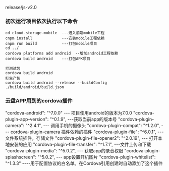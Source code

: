 release/js-v2.0
### 初次运行项目依次执行以下命令
```
cd cloud-storage-mobile  ---进入前端mobile工程
cnpm install             ---安装mobile工程依赖
cnpm run build           ---打包mobile项目
cd ../
cordova platforms add android  --增加android工程依赖
cordova build android    ---打包APK项目

打测试包 
cordova build android
打生产包 
cordova build android --release --buildConfig ./build/android/build.json
```

### 云盘APP用到的cordova插件
"cordova-android": "^7.0.0"  --- 项目使用android的版本为7.0.0
"cordova-plugin-app-version": "^0.1.9", ---获取当前app的版本号
"cordova-plugin-camera": "^2.4.1",  --- 调用手机的摄像头
"cordova-plugin-compat": "^1.2.0", --- cordova-plugin-camera 插件依赖的插件
"cordova-plugin-file": "^6.0.1",   --- 文件系统插件，存储文件
"cordova-plugin-file-opener2": "^2.0.19", --- 打开本地安装的应用
"cordova-plugin-file-transfer": "^1.7.1",  ---文件上传和下载
"cordova-plugin-media": "^5.0.2", --- 获取app的录音权限
"cordova-plugin-splashscreen": "^5.0.2", --- app设置开机图片
"cordova-plugin-whitelist": "^1.3.3" ----用于配置协议的白名单。在Cordova引用创建时自动添加了这个插件
